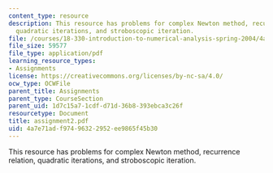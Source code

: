 ```yaml
---
content_type: resource
description: This resource has problems for complex Newton method, recurrence relation,
  quadratic iterations, and stroboscopic iteration.
file: /courses/18-330-introduction-to-numerical-analysis-spring-2004/4a7e71adf97496322952ee9865f45b30_assignment2.pdf
file_size: 59577
file_type: application/pdf
learning_resource_types:
- Assignments
license: https://creativecommons.org/licenses/by-nc-sa/4.0/
ocw_type: OCWFile
parent_title: Assignments
parent_type: CourseSection
parent_uid: 1d7c15a7-1cdf-d71d-36b8-393ebca3c26f
resourcetype: Document
title: assignment2.pdf
uid: 4a7e71ad-f974-9632-2952-ee9865f45b30
---
```

This resource has problems for complex Newton method, recurrence relation, quadratic iterations, and stroboscopic iteration.